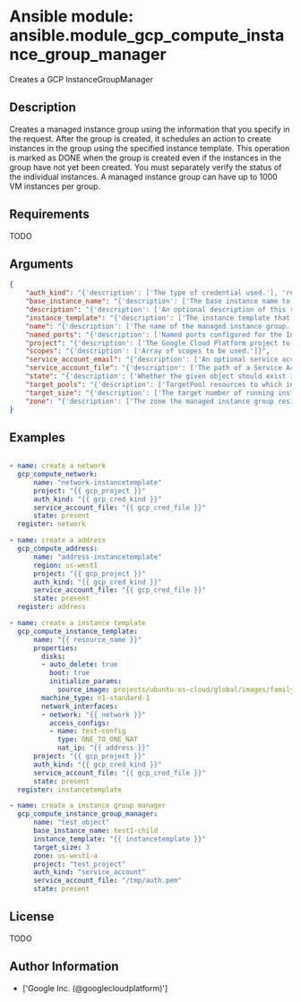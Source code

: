 # Ansible module: ansible.module_gcp_compute_instance_group_manager


Creates a GCP InstanceGroupManager

## Description

Creates a managed instance group using the information that you specify in the request. After the group is created, it schedules an action to create instances in the group using the specified instance template. This operation is marked as DONE when the group is created even if the instances in the group have not yet been created. You must separately verify the status of the individual instances.
A managed instance group can have up to 1000 VM instances per group.

## Requirements

TODO

## Arguments

``` json
{
    "auth_kind": "{'description': ['The type of credential used.'], 'required': True, 'choices': ['machineaccount', 'serviceaccount', 'application']}",
    "base_instance_name": "{'description': ['The base instance name to use for instances in this group. The value must be 1-58 characters long. Instances are named by appending a hyphen and a random four-character string to the base instance name.', 'The base instance name must comply with RFC1035.'], 'required': True}",
    "description": "{'description': ['An optional description of this resource. Provide this property when you create the resource.'], 'required': False}",
    "instance_template": "{'description': ['The instance template that is specified for this managed instance group. The group uses this template to create all new instances in the managed instance group.'], 'required': True}",
    "name": "{'description': ['The name of the managed instance group. The name must be 1-63 characters long, and comply with RFC1035.'], 'required': True}",
    "named_ports": "{'description': ['Named ports configured for the Instance Groups complementary to this Instance Group Manager.'], 'required': False, 'suboptions': {'name': {'description': ['The name for this named port. The name must be 1-63 characters long, and comply with RFC1035.'], 'required': False}, 'port': {'description': ['The port number, which can be a value between 1 and 65535.'], 'required': False}}}",
    "project": "{'description': ['The Google Cloud Platform project to use.'], 'default': None}",
    "scopes": "{'description': ['Array of scopes to be used.']}",
    "service_account_email": "{'description': ['An optional service account email address if machineaccount is selected and the user does not wish to use the default email.']}",
    "service_account_file": "{'description': ['The path of a Service Account JSON file if serviceaccount is selected as type.']}",
    "state": "{'description': ['Whether the given object should exist in GCP'], 'choices': ['present', 'absent'], 'default': 'present'}",
    "target_pools": "{'description': ['TargetPool resources to which instances in the instanceGroup field are added. The target pools automatically apply to all of the instances in the managed instance group.'], 'required': False}",
    "target_size": "{'description': ['The target number of running instances for this managed instance group. Deleting or abandoning instances reduces this number. Resizing the group changes this number.'], 'required': False}",
    "zone": "{'description': ['The zone the managed instance group resides.'], 'required': True}",
}
```

## Examples


``` yaml

- name: create a network
  gcp_compute_network:
      name: "network-instancetemplate"
      project: "{{ gcp_project }}"
      auth_kind: "{{ gcp_cred_kind }}"
      service_account_file: "{{ gcp_cred_file }}"
      state: present
  register: network

- name: create a address
  gcp_compute_address:
      name: "address-instancetemplate"
      region: us-west1
      project: "{{ gcp_project }}"
      auth_kind: "{{ gcp_cred_kind }}"
      service_account_file: "{{ gcp_cred_file }}"
      state: present
  register: address

- name: create a instance template
  gcp_compute_instance_template:
      name: "{{ resource_name }}"
      properties:
        disks:
        - auto_delete: true
          boot: true
          initialize_params:
            source_image: projects/ubuntu-os-cloud/global/images/family/ubuntu-1604-lts
        machine_type: n1-standard-1
        network_interfaces:
        - network: "{{ network }}"
          access_configs:
          - name: test-config
            type: ONE_TO_ONE_NAT
            nat_ip: "{{ address }}"
      project: "{{ gcp_project }}"
      auth_kind: "{{ gcp_cred_kind }}"
      service_account_file: "{{ gcp_cred_file }}"
      state: present
  register: instancetemplate

- name: create a instance group manager
  gcp_compute_instance_group_manager:
      name: "test_object"
      base_instance_name: test1-child
      instance_template: "{{ instancetemplate }}"
      target_size: 3
      zone: us-west1-a
      project: "test_project"
      auth_kind: "service_account"
      service_account_file: "/tmp/auth.pem"
      state: present

```

## License

TODO

## Author Information
  - ['Google Inc. (@googlecloudplatform)']
